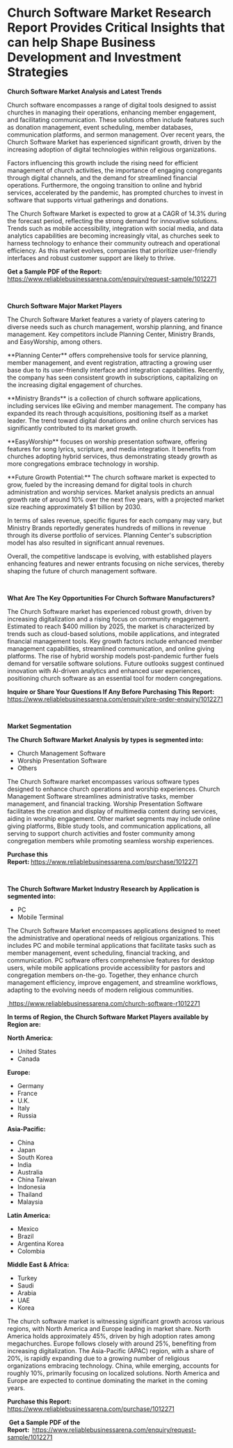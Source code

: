 <p><h1>Church Software Market Research Report Provides Critical Insights that can help Shape Business Development and Investment Strategies</h1></p><p><strong>Church Software Market Analysis and Latest Trends</strong></p>
<p><p>Church software encompasses a range of digital tools designed to assist churches in managing their operations, enhancing member engagement, and facilitating communication. These solutions often include features such as donation management, event scheduling, member databases, communication platforms, and sermon management. Over recent years, the Church Software Market has experienced significant growth, driven by the increasing adoption of digital technologies within religious organizations.</p><p>Factors influencing this growth include the rising need for efficient management of church activities, the importance of engaging congregants through digital channels, and the demand for streamlined financial operations. Furthermore, the ongoing transition to online and hybrid services, accelerated by the pandemic, has prompted churches to invest in software that supports virtual gatherings and donations.</p><p>The Church Software Market is expected to grow at a CAGR of 14.3% during the forecast period, reflecting the strong demand for innovative solutions. Trends such as mobile accessibility, integration with social media, and data analytics capabilities are becoming increasingly vital, as churches seek to harness technology to enhance their community outreach and operational efficiency. As this market evolves, companies that prioritize user-friendly interfaces and robust customer support are likely to thrive.</p></p>
<p><strong>Get a Sample PDF of the Report:&nbsp;</strong> <a href="https://www.reliablebusinessarena.com/enquiry/request-sample/1012271?utm_campaign=2133&utm_medium=2&utm_source=Github&utm_content=ia&utm_term=16042025&utm_id=church-software">https://www.reliablebusinessarena.com/enquiry/request-sample/1012271</a></p>
<p>&nbsp;</p>
<p><strong>Church Software Major Market Players</strong></p>
<p><p>The Church Software Market features a variety of players catering to diverse needs such as church management, worship planning, and finance management. Key competitors include Planning Center, Ministry Brands, and EasyWorship, among others.</p><p>**Planning Center** offers comprehensive tools for service planning, member management, and event registration, attracting a growing user base due to its user-friendly interface and integration capabilities. Recently, the company has seen consistent growth in subscriptions, capitalizing on the increasing digital engagement of churches.</p><p>**Ministry Brands** is a collection of church software applications, including services like eGiving and member management. The company has expanded its reach through acquisitions, positioning itself as a market leader. The trend toward digital donations and online church services has significantly contributed to its market growth.</p><p>**EasyWorship** focuses on worship presentation software, offering features for song lyrics, scripture, and media integration. It benefits from churches adopting hybrid services, thus demonstrating steady growth as more congregations embrace technology in worship.</p><p>**Future Growth Potential:** The church software market is expected to grow, fueled by the increasing demand for digital tools in church administration and worship services. Market analysis predicts an annual growth rate of around 10% over the next five years, with a projected market size reaching approximately $1 billion by 2030.</p><p>In terms of sales revenue, specific figures for each company may vary, but Ministry Brands reportedly generates hundreds of millions in revenue through its diverse portfolio of services. Planning Center's subscription model has also resulted in significant annual revenues.</p><p>Overall, the competitive landscape is evolving, with established players enhancing features and newer entrants focusing on niche services, thereby shaping the future of church management software.</p></p>
<p>&nbsp;</p>
<p><strong>What Are The Key Opportunities For Church Software Manufacturers?</strong></p>
<p><p>The Church Software market has experienced robust growth, driven by increasing digitalization and a rising focus on community engagement. Estimated to reach $400 million by 2025, the market is characterized by trends such as cloud-based solutions, mobile applications, and integrated financial management tools. Key growth factors include enhanced member management capabilities, streamlined communication, and online giving platforms. The rise of hybrid worship models post-pandemic further fuels demand for versatile software solutions. Future outlooks suggest continued innovation with AI-driven analytics and enhanced user experiences, positioning church software as an essential tool for modern congregations.</p></p>
<p><strong>Inquire or Share Your Questions If Any Before Purchasing This Report:</strong> <a href="https://www.reliablebusinessarena.com/enquiry/pre-order-enquiry/1012271?utm_campaign=2133&utm_medium=2&utm_source=Github&utm_content=ia&utm_term=16042025&utm_id=church-software">https://www.reliablebusinessarena.com/enquiry/pre-order-enquiry/1012271</a></p>
<p>&nbsp;</p>
<p><strong>Market Segmentation</strong></p>
<p><strong>The Church Software Market Analysis by types is segmented into:</strong></p>
<p><ul><li>Church Management Software</li><li>Worship Presentation Software</li><li>Others</li></ul></p>
<p><p>The Church Software market encompasses various software types designed to enhance church operations and worship experiences. Church Management Software streamlines administrative tasks, member management, and financial tracking. Worship Presentation Software facilitates the creation and display of multimedia content during services, aiding in worship engagement. Other market segments may include online giving platforms, Bible study tools, and communication applications, all serving to support church activities and foster community among congregation members while promoting seamless worship experiences.</p></p>
<p><strong>Purchase this Report:&nbsp;</strong><a href="https://www.reliablebusinessarena.com/purchase/1012271?utm_campaign=2133&utm_medium=2&utm_source=Github&utm_content=ia&utm_term=16042025&utm_id=church-software">https://www.reliablebusinessarena.com/purchase/1012271</a></p>
<p>&nbsp;</p>
<p><strong>The Church Software Market Industry Research by Application is segmented into:</strong></p>
<p><ul><li>PC</li><li>Mobile Terminal</li></ul></p>
<p><p>The Church Software Market encompasses applications designed to meet the administrative and operational needs of religious organizations. This includes PC and mobile terminal applications that facilitate tasks such as member management, event scheduling, financial tracking, and communication. PC software offers comprehensive features for desktop users, while mobile applications provide accessibility for pastors and congregation members on-the-go. Together, they enhance church management efficiency, improve engagement, and streamline workflows, adapting to the evolving needs of modern religious communities.</p></p>
<p><a href="https://www.reliablebusinessarena.com/church-software-r1012271?utm_campaign=2133&utm_medium=2&utm_source=Github&utm_content=ia&utm_term=16042025&utm_id=church-software">&nbsp;https://www.reliablebusinessarena.com/church-software-r1012271</a></p>
<p><strong>In terms of Region, the Church Software Market Players available by Region are:</strong></p>
<p>
    <p> <strong> North America: </strong>
        <ul>
            <li>United States</li>
            <li>Canada</li>
        </ul>
        </p> 
    <p> <strong> Europe: </strong>
        <ul>
            <li>Germany</li>
            <li>France</li>
            <li>U.K.</li>
            <li>Italy</li>
            <li>Russia</li>
        </ul>
        </p> 
    <p> <strong> Asia-Pacific: </strong>
        <ul>
            <li>China</li>
            <li>Japan</li>
            <li>South Korea</li>
            <li>India</li>
            <li>Australia</li>
            <li>China Taiwan</li>
            <li>Indonesia</li>
            <li>Thailand</li>
            <li>Malaysia</li>
        </ul>
        </p> 
    <p> <strong> Latin America: </strong>
        <ul>
            <li>Mexico</li>
            <li>Brazil</li>
            <li>Argentina Korea</li>
            <li>Colombia</li>
        </ul>
        </p> 
    <p> <strong> Middle East & Africa: </strong>
        <ul>
            <li>Turkey</li>
            <li>Saudi</li>
            <li>Arabia</li>
            <li>UAE</li>
            <li>Korea</li>
        </ul>
    </p>
    </p>
<p><p>The church software market is witnessing significant growth across various regions, with North America and Europe leading in market share. North America holds approximately 45%, driven by high adoption rates among megachurches. Europe follows closely with around 25%, benefiting from increasing digitalization. The Asia-Pacific (APAC) region, with a share of 20%, is rapidly expanding due to a growing number of religious organizations embracing technology. China, while emerging, accounts for roughly 10%, primarily focusing on localized solutions. North America and Europe are expected to continue dominating the market in the coming years.</p></p>
<p><strong>Purchase this Report: </strong><a href="https://www.reliablebusinessarena.com/purchase/1012271?utm_campaign=2133&utm_medium=2&utm_source=Github&utm_content=ia&utm_term=16042025&utm_id=church-software">https://www.reliablebusinessarena.com/purchase/1012271</a></p>
<p>&nbsp;<strong>Get a Sample PDF of the Report:&nbsp;&nbsp;</strong><a href="https://www.reliablebusinessarena.com/enquiry/request-sample/1012271?utm_campaign=2133&utm_medium=2&utm_source=Github&utm_content=ia&utm_term=16042025&utm_id=church-software">https://www.reliablebusinessarena.com/enquiry/request-sample/1012271</a></p>
<p><strong></strong></p>
<p><p></p><p></p><p></p></p>